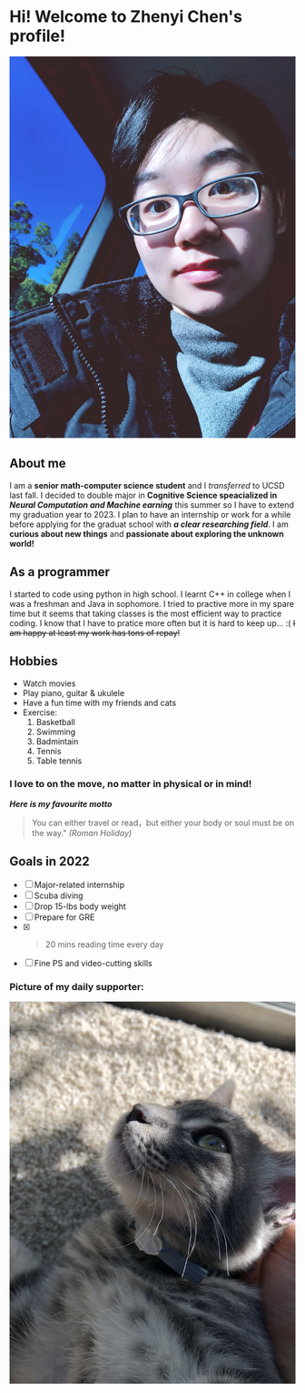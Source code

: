 # Hi! Welcome to Zhenyi Chen's profile!

![IMG_7710%202.JPG](IMG_7710%202.JPG)


## About me
  I am a **senior math-computer science student** and I *transferred* to UCSD last fall. I decided to double major in **Cognitive Science speacialized in _Neural Computation and Machine earning_** this summer so I have to extend my graduation year to 2023. I plan to have an internship or work for a while before applying for the graduat school with ***a clear researching field***. I am **curious about new things** and **passionate about exploring the unknown world!**
## As a programmer
 I started to code using python in high school. I learnt C++ in college when I was a freshman and Java in sophomore. I tried to practive more in my spare time but it seems that taking classes is the most efficient way to practice coding. I know that I have to pratice more often but it is hard to keep up... :( ~~I am happy at least my work has tons of repay!~~
## Hobbies
- Watch movies
- Play piano, guitar & ukulele
- Have a fun time with my friends and cats
- Exercise:
   1. Basketball
   2. Swimming
   3. Badmintain
   4. Tennis
   5. Table tennis
### I love to on the move, no matter in physical or in mind! 
***Here is my favourite motto***
> You can either travel or read，but either your body or soul must be on the way." *(Roman Holiday)*
## Goals in 2022
- [ ] Major-related internship
- [ ] Scuba diving
- [ ] Drop 15-lbs body weight
- [ ] Prepare for GRE
- [x] >20 mins reading time every day
- [ ] Fine PS and video-cutting skills
### Picture of my daily supporter:
![IMG_3770_2_(1).jpg](IMG_3770_2_(1).jpg)
